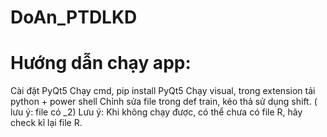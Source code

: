 # DoAn_PTDLKD
# Hướng dẫn chạy app:
Cài đặt PyQt5
Chạy cmd, pip install PyQt5
Chạy visual, trong extension tải python + power shell
Chỉnh sửa file trong def train, kéo thả sử dụng shift. ( lưu ý: file có _2)
Lưu ý: Khi không chạy được, có thể chưa có file R, hãy check kĩ lại file R.
